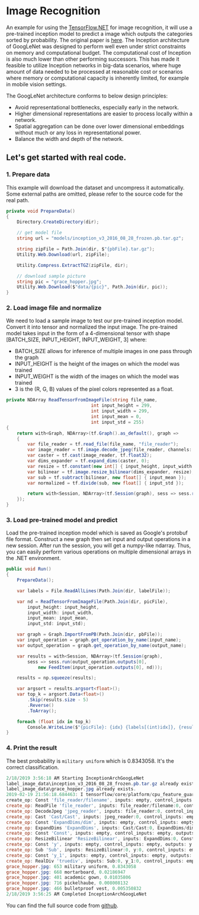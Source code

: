 # Image Recognition

An example for using the [TensorFlow.NET](https://github.com/SciSharp/TensorFlow.NET) for image recognition, it will use a pre-trained inception model to predict a image which outputs the categories sorted by probability. The original paper is [here](https://arxiv.org/pdf/1512.00567.pdf). The Inception architecture of GoogLeNet was designed to perform well even under strict constraints on memory and computational budget. The computational cost of Inception is also much lower than other performing successors. This has made it feasible to utilize Inception networks in big-data scenarios, where huge amount of data needed to be processed at reasonable cost or scenarios where memory or computational capacity is inherently limited, for example in mobile vision settings.

The GoogLeNet architecture conforms to below design principles:

* Avoid representational bottlenecks, especially early in the network.
* Higher dimensional representations are easier to process locally within a network.
* Spatial aggregation can be done over lower dimensional embeddings without much or any loss in representational power.
* Balance the width and depth of the network.

## Let's get started with real code.

### 1. Prepare data

This example will download the dataset and uncompress it automatically. Some external paths are omitted, please refer to the source code for the real path.

```csharp
private void PrepareData()
{
    Directory.CreateDirectory(dir);

    // get model file
    string url = "models/inception_v3_2016_08_28_frozen.pb.tar.gz";

    string zipFile = Path.Join(dir, $"{pbFile}.tar.gz");
    Utility.Web.Download(url, zipFile);

    Utility.Compress.ExtractTGZ(zipFile, dir);

    // download sample picture
    string pic = "grace_hopper.jpg";
    Utility.Web.Download($"data/{pic}", Path.Join(dir, pic));
}
```

### 2. Load image file and normalize

We need to load a sample image to test our pre-trained inception model. Convert it into tensor and normalized the input image. The pre-trained model takes input in the form of a 4-dimensional tensor with shape [BATCH_SIZE, INPUT_HEIGHT, INPUT_WEIGHT, 3] where:

- BATCH_SIZE allows for inference of multiple images in one pass through the graph
- INPUT_HEIGHT is the height of the images on which the model was trained
- INPUT_WEIGHT is the width of the images on which the model was trained
- 3 is the (R, G, B) values of the pixel colors represented as a float.

```csharp
private NDArray ReadTensorFromImageFile(string file_name,
                                int input_height = 299,
                                int input_width = 299,
                                int input_mean = 0,
                                int input_std = 255)
{
	return with<Graph, NDArray>(tf.Graph().as_default(), graph =>
    {
		var file_reader = tf.read_file(file_name, "file_reader");
        var image_reader = tf.image.decode_jpeg(file_reader, channels: 3, name: "jpeg_reader");
        var caster = tf.cast(image_reader, tf.float32);
        var dims_expander = tf.expand_dims(caster, 0);
        var resize = tf.constant(new int[] { input_height, input_width });
        var bilinear = tf.image.resize_bilinear(dims_expander, resize);
        var sub = tf.subtract(bilinear, new float[] { input_mean });
        var normalized = tf.divide(sub, new float[] { input_std });

		return with<Session, NDArray>(tf.Session(graph), sess => sess.run(normalized));
    });
}
```

### 3. Load pre-trained model and predict

Load the pre-trained inception model which is saved as Google's protobuf file format. Construct a new graph then set input and output operations in a new session. After run the session, you will get a numpy-like ndarray. Thus, you can easily perform various operations on multiple dimensional arrays in the .NET environment.

```csharp
public void Run()
{
	PrepareData();

	var labels = File.ReadAllLines(Path.Join(dir, labelFile));

    var nd = ReadTensorFromImageFile(Path.Join(dir, picFile),
        input_height: input_height,
        input_width: input_width,
        input_mean: input_mean,
        input_std: input_std);

    var graph = Graph.ImportFromPB(Path.Join(dir, pbFile));
    var input_operation = graph.get_operation_by_name(input_name);
    var output_operation = graph.get_operation_by_name(output_name);

    var results = with<Session, NDArray>(tf.Session(graph),
    	sess => sess.run(output_operation.outputs[0], 
        	new FeedItem(input_operation.outputs[0], nd)));

	results = np.squeeze(results);

    var argsort = results.argsort<float>();
    var top_k = argsort.Data<float>()
        .Skip(results.size - 5)
        .Reverse()
        .ToArray();

    foreach (float idx in top_k)
    	Console.WriteLine($"{picFile}: {idx} {labels[(int)idx]}, {results[(int)idx]}");
}
```

### 4. Print the result

The best probability is `military uniform` which is 0.8343058. It's the correct classification.

```powershell
2/18/2019 3:56:18 AM Starting InceptionArchGoogLeNet
label_image_data\inception_v3_2016_08_28_frozen.pb.tar.gz already exists.
label_image_data\grace_hopper.jpg already exists.
2019-02-19 21:56:18.684463: I tensorflow/core/platform/cpu_feature_guard.cc:141] Your CPU supports instructions that this TensorFlow binary was not compiled to use: AVX2
create_op: Const 'file_reader/filename', inputs: empty, control_inputs: empty, outputs: file_reader/filename:0
create_op: ReadFile 'file_reader', inputs: file_reader/filename:0, control_inputs: empty, outputs: file_reader:0
create_op: DecodeJpeg 'jpeg_reader', inputs: file_reader:0, control_inputs: empty, outputs: jpeg_reader:0
create_op: Cast 'Cast/Cast', inputs: jpeg_reader:0, control_inputs: empty, outputs: Cast/Cast:0
create_op: Const 'ExpandDims/dim', inputs: empty, control_inputs: empty, outputs: ExpandDims/dim:0
create_op: ExpandDims 'ExpandDims', inputs: Cast/Cast:0, ExpandDims/dim:0, control_inputs: empty, outputs: ExpandDims:0
create_op: Const 'Const', inputs: empty, control_inputs: empty, outputs: Const:0
create_op: ResizeBilinear 'ResizeBilinear', inputs: ExpandDims:0, Const:0, control_inputs: empty, outputs: ResizeBilinear:0
create_op: Const 'y', inputs: empty, control_inputs: empty, outputs: y:0
create_op: Sub 'Sub', inputs: ResizeBilinear:0, y:0, control_inputs: empty, outputs: Sub:0
create_op: Const 'y_1', inputs: empty, control_inputs: empty, outputs: y_1:0
create_op: RealDiv 'truediv', inputs: Sub:0, y_1:0, control_inputs: empty, outputs: truediv:0
grace_hopper.jpg: 653 military uniform, 0.8343058
grace_hopper.jpg: 668 mortarboard, 0.02186947
grace_hopper.jpg: 401 academic gown, 0.01035806
grace_hopper.jpg: 716 pickelhaube, 0.008008132
grace_hopper.jpg: 466 bulletproof vest, 0.005350832
2/18/2019 3:56:25 AM Completed InceptionArchGoogLeNet
```

You can find the full source code from [github](https://github.com/SciSharp/TensorFlow.NET-Examples/tree/master/src/TensorFlowNET.Examples/ImageProcessing). 

